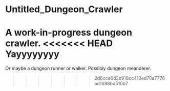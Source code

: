 Untitled_Dungeon_Crawler
========================

A work-in-progress dungeon crawler.
<<<<<<< HEAD
Yayyyyyyyy
=======
Or maybe a dungeon runner or walker. Possibly dungeon meanderer.
>>>>>>> 2d6cca6d2c918cc410ed70a7776ad1698bd510b7

